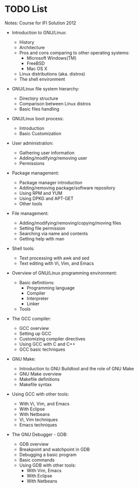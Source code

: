 # TODO List

Notes: Course for IFI Solution 2012

* Introduction to GNU/Linux:
  - History
  - Architecture
  - Pros and cons comparing to other operating systems:
    + Microsoft Windows(TM)
    + FreeBSD
    + Mac OS X
  - Linux distributions (aka. distros)
  - The shell environment

* GNU/Linux file system hierarchy:
  - Directory structure
  - Comparison between Linux distros
  - Basic files handling

* GNU/Linux boot process:
  - Introduction
  - Basic Customization

* User administration:
  - Gathering user information
  - Adding/modifying/removing user
  - Permissions

* Package management:
  - Package manager introduction
  - Adding/removing package/software repository
  - Using RPM and YUM
  - Using DPKG and APT-GET
  - Other tools

* File management:
  - Adding/modifying/removing/copying/moving files
  - Setting file permission
  - Searching via name and contents
  - Getting help with man

* Shell tools:
  - Text processing with awk and sed
  - Text editing with Vi, Vim, and Emacs

* Overview of GNU/Linux programming environment:
  - Basic definitions:
    + Programming language
    + Compiler
    + Interpreter
    + Linker
  - Tools

* The GCC compiler:
  - GCC overview
  - Setting up GCC
  - Customizing compiler directives
  - Using GCC with C and C++
  - GCC basic techniques

* GNU Make:
  - Introduction to GNU Buildtool and the role of GNU Make
  - GNU Make overview
  - Makefile definitions
  - Makefile syntax

* Using GCC with other tools:
  - With Vi, Vim, and Emacs
  - With Eclipse
  - With Netbeans
  - Vi, Vim techniques
  - Emacs techniques

* The GNU Debugger - GDB:
  - GDB overview
  - Breakpoint and watchpoint in GDB
  - Debugging a basic program
  - Basic commands
  - Using GDB with other tools:
    + With Vim, Emacs
    + With Eclipse
    + With Netbeans
